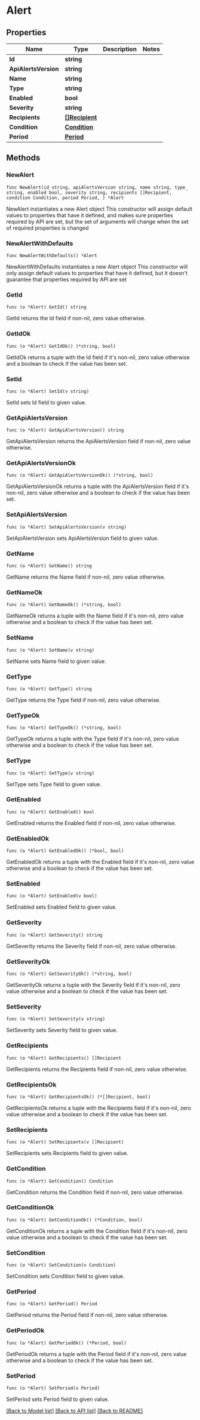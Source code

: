 # Alert

## Properties

Name | Type | Description | Notes
------------ | ------------- | ------------- | -------------
**Id** | **string** |  | 
**ApiAlertsVersion** | **string** |  | 
**Name** | **string** |  | 
**Type** | **string** |  | 
**Enabled** | **bool** |  | 
**Severity** | **string** |  | 
**Recipients** | [**[]Recipient**](Recipient.md) |  | 
**Condition** | [**Condition**](Condition.md) |  | 
**Period** | [**Period**](Period.md) |  | 

## Methods

### NewAlert

`func NewAlert(id string, apiAlertsVersion string, name string, type_ string, enabled bool, severity string, recipients []Recipient, condition Condition, period Period, ) *Alert`

NewAlert instantiates a new Alert object
This constructor will assign default values to properties that have it defined,
and makes sure properties required by API are set, but the set of arguments
will change when the set of required properties is changed

### NewAlertWithDefaults

`func NewAlertWithDefaults() *Alert`

NewAlertWithDefaults instantiates a new Alert object
This constructor will only assign default values to properties that have it defined,
but it doesn't guarantee that properties required by API are set

### GetId

`func (o *Alert) GetId() string`

GetId returns the Id field if non-nil, zero value otherwise.

### GetIdOk

`func (o *Alert) GetIdOk() (*string, bool)`

GetIdOk returns a tuple with the Id field if it's non-nil, zero value otherwise
and a boolean to check if the value has been set.

### SetId

`func (o *Alert) SetId(v string)`

SetId sets Id field to given value.


### GetApiAlertsVersion

`func (o *Alert) GetApiAlertsVersion() string`

GetApiAlertsVersion returns the ApiAlertsVersion field if non-nil, zero value otherwise.

### GetApiAlertsVersionOk

`func (o *Alert) GetApiAlertsVersionOk() (*string, bool)`

GetApiAlertsVersionOk returns a tuple with the ApiAlertsVersion field if it's non-nil, zero value otherwise
and a boolean to check if the value has been set.

### SetApiAlertsVersion

`func (o *Alert) SetApiAlertsVersion(v string)`

SetApiAlertsVersion sets ApiAlertsVersion field to given value.


### GetName

`func (o *Alert) GetName() string`

GetName returns the Name field if non-nil, zero value otherwise.

### GetNameOk

`func (o *Alert) GetNameOk() (*string, bool)`

GetNameOk returns a tuple with the Name field if it's non-nil, zero value otherwise
and a boolean to check if the value has been set.

### SetName

`func (o *Alert) SetName(v string)`

SetName sets Name field to given value.


### GetType

`func (o *Alert) GetType() string`

GetType returns the Type field if non-nil, zero value otherwise.

### GetTypeOk

`func (o *Alert) GetTypeOk() (*string, bool)`

GetTypeOk returns a tuple with the Type field if it's non-nil, zero value otherwise
and a boolean to check if the value has been set.

### SetType

`func (o *Alert) SetType(v string)`

SetType sets Type field to given value.


### GetEnabled

`func (o *Alert) GetEnabled() bool`

GetEnabled returns the Enabled field if non-nil, zero value otherwise.

### GetEnabledOk

`func (o *Alert) GetEnabledOk() (*bool, bool)`

GetEnabledOk returns a tuple with the Enabled field if it's non-nil, zero value otherwise
and a boolean to check if the value has been set.

### SetEnabled

`func (o *Alert) SetEnabled(v bool)`

SetEnabled sets Enabled field to given value.


### GetSeverity

`func (o *Alert) GetSeverity() string`

GetSeverity returns the Severity field if non-nil, zero value otherwise.

### GetSeverityOk

`func (o *Alert) GetSeverityOk() (*string, bool)`

GetSeverityOk returns a tuple with the Severity field if it's non-nil, zero value otherwise
and a boolean to check if the value has been set.

### SetSeverity

`func (o *Alert) SetSeverity(v string)`

SetSeverity sets Severity field to given value.


### GetRecipients

`func (o *Alert) GetRecipients() []Recipient`

GetRecipients returns the Recipients field if non-nil, zero value otherwise.

### GetRecipientsOk

`func (o *Alert) GetRecipientsOk() (*[]Recipient, bool)`

GetRecipientsOk returns a tuple with the Recipients field if it's non-nil, zero value otherwise
and a boolean to check if the value has been set.

### SetRecipients

`func (o *Alert) SetRecipients(v []Recipient)`

SetRecipients sets Recipients field to given value.


### GetCondition

`func (o *Alert) GetCondition() Condition`

GetCondition returns the Condition field if non-nil, zero value otherwise.

### GetConditionOk

`func (o *Alert) GetConditionOk() (*Condition, bool)`

GetConditionOk returns a tuple with the Condition field if it's non-nil, zero value otherwise
and a boolean to check if the value has been set.

### SetCondition

`func (o *Alert) SetCondition(v Condition)`

SetCondition sets Condition field to given value.


### GetPeriod

`func (o *Alert) GetPeriod() Period`

GetPeriod returns the Period field if non-nil, zero value otherwise.

### GetPeriodOk

`func (o *Alert) GetPeriodOk() (*Period, bool)`

GetPeriodOk returns a tuple with the Period field if it's non-nil, zero value otherwise
and a boolean to check if the value has been set.

### SetPeriod

`func (o *Alert) SetPeriod(v Period)`

SetPeriod sets Period field to given value.



[[Back to Model list]](../README.md#documentation-for-models) [[Back to API list]](../README.md#documentation-for-api-endpoints) [[Back to README]](../README.md)


